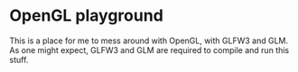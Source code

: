 # OpenGL playground
This is a place for me to mess around with OpenGL, with GLFW3 and
GLM. As one might expect, GLFW3 and GLM are required to compile and
run this stuff.
